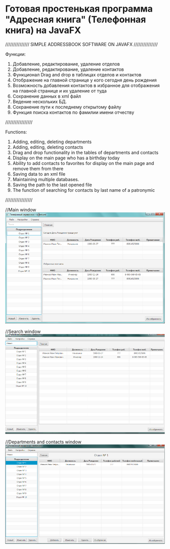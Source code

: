 # Готовая простенькая программа "Адресная книга" (Телефонная книга) на JavaFX
///////////////
SIMPLE ADDRESSBOOK SOFTWARE ON JAVAFX
///////////////

Функции:
1. Добавление, редактирование, удаление отделов
2. Добавление, редактирование, удаление контактов
3. Функционал Drag and drop в таблицах отделов и контактов
4. Отображение на главной странице у кого сегодня день рождения
5. Возможность добавления контактов в избранное для отображения на главной странице и их удаление от туда
6. Сохранение данных в xml файл
7. Ведение нескольких БД. 
8. Сохранение пути к последнему открытому файлу
9. Функция поиска контактов по фамилии имени отчеству

/////////////////

Functions:
1. Adding, editing, deleting departments
2. Adding, editing, deleting contacts
3. Drag and drop functionality in the tables of departments and contacts
4. Display on the main page who has a birthday today
5. Ability to add contacts to favorites for display on the main page and remove them from there
6. Saving data to an xml file
7. Maintaining multiple databases.
8. Saving the path to the last opened file
9. The function of searching for contacts by last name of a patronymic

/////////////////

//Main window
![alt text](https://github.com/ArabicCoffee/addressbook/blob/master/%D0%A1%D0%BA%D1%80%D0%B8%D0%BD%D1%88%D0%BE%D1%82%202018-03-27%2020_38_12.png)

//Search window
![alt text](https://github.com/ArabicCoffee/addressbook/blob/master/%D0%A1%D0%BA%D1%80%D0%B8%D0%BD%D1%88%D0%BE%D1%82%202018-03-27%2020_39_15.png)

//Departments and contacts window
![alt text](https://github.com/ArabicCoffee/addressbook/blob/master/%D0%A1%D0%BA%D1%80%D0%B8%D0%BD%D1%88%D0%BE%D1%82%202018-03-27%2020_40_02.png)



